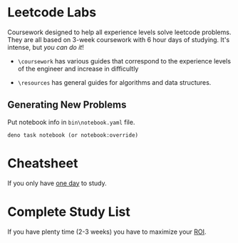 # Leetcode Labs

Coursework designed to help all experience levels solve leetcode problems. They are all based on 3-week coursework with 6 hour days of studying. It's intense, but _you can do it_!

- `\coursework` has various guides that correspond to the experience levels of the engineer and increase in difficultly

- `\resources` has general guides for algorithms and data structures.

## Generating New Problems

Put notebook info in `bin\notebook.yaml` file.

```console
deno task notebook (or notebook:override)
```

# Cheatsheet

If you only have [one day](./Cheat.md) to study.

# Complete Study List

If you have plenty time (2-3 weeks) you have to maximize your [ROI](./Complete.md).
